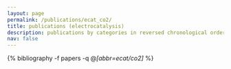 ```yaml
---
layout: page
permalink: /publications/ecat_co2/
title: publications (electrocatalysis)
description: publications by categories in reversed chronological order. generated by jekyll-scholar.
nav: false
---
```

<!-- _pages/publications.md -->
<div class="publications">

  {% bibliography -f papers -q @*[abbr=ecat/co2]* %}

</div>
